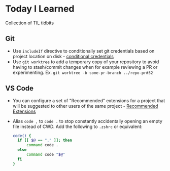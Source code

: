 # Today I Learned

Collection of TIL tidbits

## Git

- Use `includeIf` directive to conditionally set git credentials based on project location on disk - [conditional credentials](https://dev.to/tastefulelk/conditional-git-profile-configuration-212b)
- Use `git worktree` to add a temporary copy of your repository to avoid having to stash/commit changes when for example reviewing a PR or experimenting. Ex. `git worktree -b some-pr-branch ../repo-pr#32`

## VS Code

- You can configure a set of "Recommended" extensions for a project that will be suggested to other users of the same project - [Recommended Extensions](https://code.visualstudio.com/docs/editor/extension-marketplace#_recommended-extensions)
- Alias `code ,` to `code .` to stop constantly accidentally opening an empty file instead of CWD. Add the following to `.zshrc` or equivalent:

  ```sh
  code() {
    if [[ $@ == "," ]]; then
        command code .
    else
        command code "$@"
    fi
  }
  ```
